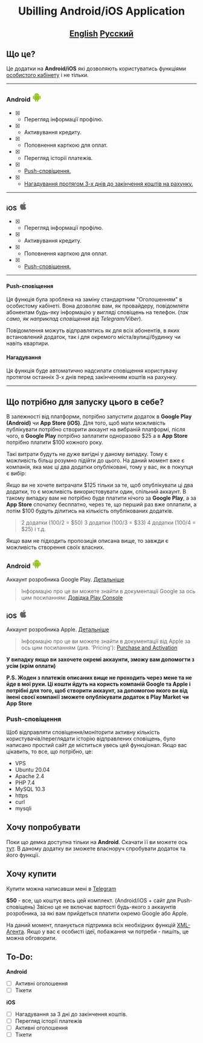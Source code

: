 # <p align=center> Ubilling Android/iOS Application <p>

## <p align=center>[English](/README_EN.md) [Русский](/README_RU.md)<p>

## Що це?
Це додатки на **Android/iOS** які дозволяють користуватись функціями [особистого кабінету](http://demo.ubilling.net.ua:9999/billing/userstats/) і не тільки.

<hr>

### Android ![Android Logo](/img/Android.png)

- [x] - Перегляд інформації профілю.
- [x] - Активування кредиту.
- [x] - Поповнення карткою для оплат.
- [x] - Перегляд історії платежів.
- [x] - [Push-сповіщення.](#Push-сповіщення)
- [x] - [Нагадування протягом 3-х днів до закінчення коштів на рахунку.](#Нагадування)

<hr>

### iOS ![Apple Logo](/img/Apple.png)

- [x] - Перегляд інформації профілю.
- [x] - Активування кредиту.
- [x] - Поповнення карткою для оплат.
- [x] - [Push-сповіщення.](#Push-сповіщення)

<hr>

#### Push-сповіщення
Ця функція була зроблена на заміну стандартним "Оголошенням" в особистому кабінеті. Вона дозволяє вам, як провайдеру, повідомляти абонентам будь-яку інформацію у вигляді сповіщень на телефон. (*так само, як наприклад сповіщення від Telegram/Viber*).

Повідомлення можуть відправлятись як для всіх абонентів, в яких встановлений додаток, так і для окремого міста/вулиці/будинку чи навіть квартири.

#### Нагадування
Ця функція буде автоматично надсилати сповіщення користувачу протягом останніх 3-х днів перед закінченням коштів на рахунку.

<hr>

## Що потрібно для запуску цього в себе?

В залежності від платформи, потрібно запустити додаток в **Google Play (Android)** чи **App Store (iOS)**. Для того, щоб мати можливість публікувати потрібно створити аккаунт на вибраній платформі, після чого, в **Google Play** потрібно заплатити одноразово $25 а в **App Store** потрібно платити $100 кожного року.

Такі витрати будуть не дуже вигідні у даному випадку. Тому є можливість більш розумно підійти до цього. На даний момент вже є компанія, яка має ці два додатки опубліковані, тому у вас, як в покупця є вибір:

Якщо ви не хочете витрачати $125 тільки за те, щоб опублікувати ці два додатки, то є можливість використовувати один, спільний аккаунт. В такому випадку вам не потрібно буде платити нічого за **Google Play**, а за **App Store** спочатку бесплатно, через те, що перший раз вже оплатили, а потім $100 будуть ділитись на кількість опублікованих додатків.

> 2 додатки (100/2 = $50)
> 3 додатки (100/3 = $33)
> 4 додатки (100/4 = $25)
і т.д.

Якщо вам не підходить пропозиція описана вище, то завжди є можливість створення своїх власних.

### Android ![Android Logo](/img/Android.png)
Аккаунт розробника Google Play. [Детальніше](https://play.google.com/console/u/0/signup)
> Інформацію про це ви можете знайти в документації Google за ось цим посиланням: [Довідка Play Console](https://support.google.com/googleplay/android-developer/answer/6112435?hl=uk)

### iOS ![Apple Logo](/img/Apple.png)
Аккаунт розробника Apple. [Детальніше](https://developer.apple.com/programs/enroll/)
> Інформацію про це ви можете знайти в документації від Apple за ось цим посиланням (див. 'Pricing'): [Purchase and Activation](https://developer.apple.com/support/purchase-activation/)

**У випадку якщо ви захочете окремі аккаунти, зможу вам допомогти з усім (крім оплати)**

**P.S. Жоден з платежів описаних вище не проходить через мене та не йде в мої руки. Ці кошти йдуть на користь компаній Google та Apple і потрібні для того, щоб створити аккаунт, за допомогою якого ви від імені своєї компанії зможете опублікувати додаток в Play Market чи App Store**

### Push-сповіщення
Щоб відправляти сповіщення/моніторити активну кількість користувачів/переглядати історію відправлених сповіщень, було написано простий сайт де міститься увесь цей функціонал.
Якщо вас цікавить, то все, що потрібно, це: 
 * VPS
 * Ubuntu 20.04
 * Apache 2.4
 * PHP 7.4
 * MySQL 10.3
 * https
 * curl
 * mysqli

## Хочу попробувати
Поки що демка доступна тільки на **Android**. Скачати її ви можете ось [тут](/myubilling.apk). В даному додатку ви зможете власноруч спробувати додаток та його функції.

## Хочу купити
Купити можна написавши мені в [Telegram](https://t.me/vitaliy_t0)

**$50** - все, що коштує весь цей комплект. (Android/iOS + сайт для Push-сповіщень)
Звісно це не включає вартості будь-якого з аккаунтів розробника, за які вам прийдеться платити окремо Google або Apple.

На даний момент, планується підтримка всіх необхідних функцій [XML-Агента](http://wiki.ubilling.net.ua/doku.php?id=xmlagent).
Якщо у вас є особисті ідеї, побажання чи потреби - пишіть, це можна обговорити.

## To-Do:
**Android** 
* [ ] Активні оголошення
* [ ] Тікети

**iOS**
* [ ] Нагадування за 3 дні до закінчення коштів.
* [ ] Перегляд історії платежів
* [ ] Активні оголошення
* [ ] Тікети